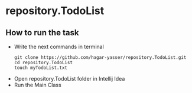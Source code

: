 # repository.TodoList
## How to run the task
* Write the next commands in terminal 
  ```
  git clone https://github.com/hagar-yasser/repository.TodoList.git
  cd repository.TodoList
  touch myTodoList.txt

  ```
* Open repository.TodoList folder in Intellij Idea
* Run the Main Class

